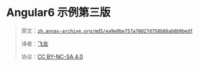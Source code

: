 # Angular6 示例第三版

> 原文：[`zh.annas-archive.org/md5/ea9e0be757a76027d750b88ab0b9bedf`](https://zh.annas-archive.org/md5/ea9e0be757a76027d750b88ab0b9bedf)
> 
> 译者：[飞龙](https://github.com/wizardforcel)
> 
> 协议：[CC BY-NC-SA 4.0](http://creativecommons.org/licenses/by-nc-sa/4.0/)